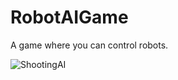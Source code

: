 # RobotAIGame
A game where you can control robots.


![ShootingAI](https://user-images.githubusercontent.com/65637580/236739949-e49ea525-3695-4140-afdf-43aac74076ec.gif)
